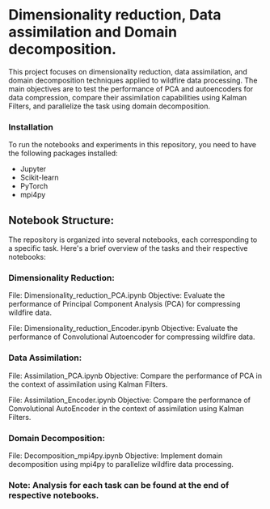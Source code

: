 # Dimensionality reduction, Data assimilation and Domain decomposition.

This project focuses on dimensionality reduction, data assimilation, and domain decomposition techniques applied to wildfire data processing. The main objectives are to test the performance of PCA and autoencoders for data compression, compare their assimilation capabilities using Kalman Filters, and parallelize the task using domain decomposition.

### Installation
To run the notebooks and experiments in this repository, you need to have the following packages installed:
- Jupyter
- Scikit-learn
- PyTorch
- mpi4py

## Notebook Structure:
The repository is organized into several notebooks, each corresponding to a specific task. Here's a brief overview of the tasks and their respective notebooks:

### Dimensionality Reduction:

File: Dimensionality_reduction_PCA.ipynb
Objective: Evaluate the performance of Principal Component Analysis (PCA) for compressing wildfire data.

File: Dimensionality_reduction_Encoder.ipynb
Objective: Evaluate the performance of Convolutional Autoencoder for compressing wildfire data.

### Data Assimilation:

File: Assimilation_PCA.ipynb
Objective: Compare the performance of PCA in the context of assimilation using Kalman Filters.

File: Assimilation_Encoder.ipynb
Objective: Compare the performance of Convolutional AutoEncoder in the context of assimilation using Kalman Filters.

### Domain Decomposition:

File: Decomposition_mpi4py.ipynb
Objective: Implement domain decomposition using mpi4py to parallelize wildfire data processing.

### Note: Analysis for each task can be found at the end of respective notebooks.
